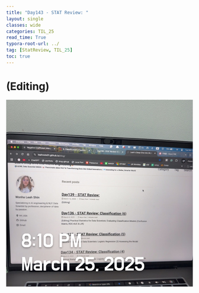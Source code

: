 ```yaml
---
title: "Day143 - STAT Review: "
layout: single
classes: wide
categories: TIL_25
read_time: True
typora-root-url: ../
tag: [StatReview, TIL_25]
toc: true 
---
```


# (Editing)

![59662805-981D-444B-B0A8-3B9BED8393F9_1_105_c](../../images/2025-03-25-TIL25_Day143/59662805-981D-444B-B0A8-3B9BED8393F9_1_105_c.jpeg)
